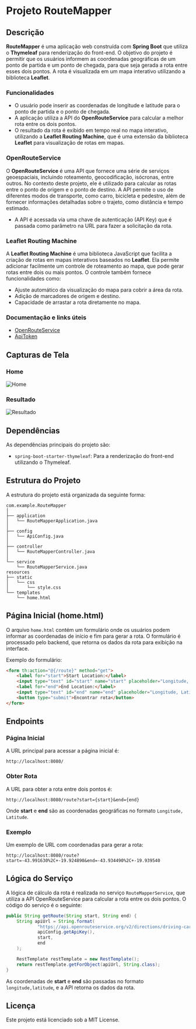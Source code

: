 # Projeto RouteMapper

## Descrição

**RouteMapper** é uma aplicação web construída com **Spring Boot** que utiliza o **Thymeleaf** para renderização do front-end. O objetivo do projeto é permitir que os usuários informem as coordenadas geográficas de um ponto de partida e um ponto de chegada, para que seja gerada a rota entre esses dois pontos. A rota é visualizada em um mapa interativo utilizando a biblioteca **Leaflet**.

### Funcionalidades
- O usuário pode inserir as coordenadas de longitude e latitude para o ponto de partida e o ponto de chegada.
- A aplicação utiliza a API do **OpenRouteService** para calcular a melhor rota entre os dois pontos.
- O resultado da rota é exibido em tempo real no mapa interativo, utilizando a **Leaflet Routing Machine**, que é uma extensão da biblioteca **Leaflet** para visualização de rotas em mapas.
  
### OpenRouteService
O **OpenRouteService** é uma API que fornece uma série de serviços geoespaciais, incluindo roteamento, geocodificação, isócronas, entre outros. No contexto deste projeto, ele é utilizado para calcular as rotas entre o ponto de origem e o ponto de destino. A API permite o uso de diferentes modos de transporte, como carro, bicicleta e pedestre, além de fornecer informações detalhadas sobre o trajeto, como distância e tempo estimado.

- A API é acessada via uma chave de autenticação (API Key) que é passada como parâmetro na URL para fazer a solicitação da rota.
  
### Leaflet Routing Machine
A **Leaflet Routing Machine** é uma biblioteca JavaScript que facilita a criação de rotas em mapas interativos baseados no **Leaflet**. Ela permite adicionar facilmente um controle de roteamento ao mapa, que pode gerar rotas entre dois ou mais pontos. O controle também fornece funcionalidades como:
- Ajuste automático da visualização do mapa para cobrir a área da rota.
- Adição de marcadores de origem e destino.
- Capacidade de arrastar a rota diretamente no mapa.

### Documentação e links úteis
- [OpenRouteService](https://openrouteservice.org/)
- [ApiToken](https://openrouteservice.org/dev/#/home)

## Capturas de Tela

### Home

![Home](https://joaopauloaramuni.github.io/java-imgs/RouteMapper/imgs/home.png)

### Resultado

![Resultado](https://joaopauloaramuni.github.io/java-imgs/RouteMapper/imgs/result.png)

## Dependências
As dependências principais do projeto são:

- `spring-boot-starter-thymeleaf`: Para a renderização do front-end utilizando o Thymeleaf.

## Estrutura do Projeto

A estrutura do projeto está organizada da seguinte forma:

```
com.example.RouteMapper
│
├── application
│   └── RouteMapperApplication.java
│
├── config
│   └── ApiConfig.java
│
├── controller
│   └── RouteMapperController.java
│
└── service
    └── RouteMapperService.java
resources
├── static
│   └── css
│       └── style.css
└── templates
    └── home.html
```

## Página Inicial (home.html)

O arquivo `home.html` contém um formulário onde os usuários podem informar as coordenadas de início e fim para gerar a rota. O formulário é processado pelo backend, que retorna os dados da rota para exibição na interface.

Exemplo do formulário:

```html
<form th:action="@{/route}" method="get">
    <label for="start">Start Location:</label>
    <input type="text" id="start" name="start" placeholder="Longitude, Latitude" required th:value="${start}">
    <label for="end">End Location:</label>
    <input type="text" id="end" name="end" placeholder="Longitude, Latitude" required th:value="${end}">
    <button type="submit">Encontrar rota</button>
</form>
```

## Endpoints

### Página Inicial

A URL principal para acessar a página inicial é:

```
http://localhost:8080/
```

### Obter Rota

A URL para obter a rota entre dois pontos é:

```
http://localhost:8080/route?start={start}&end={end}
```

Onde **start** e **end** são as coordenadas geográficas no formato `Longitude, Latitude`.

### Exemplo

Um exemplo de URL com coordenadas para gerar a rota:

```
http://localhost:8080/route?start=-43.991630%2C+-19.924890&end=-43.934490%2C+-19.939540
```

## Lógica do Serviço

A lógica de cálculo da rota é realizada no serviço `RouteMapperService`, que utiliza a API OpenRouteService para calcular a rota entre os dois pontos. O código do serviço é o seguinte:

```java
public String getRoute(String start, String end) {
    String apiUrl = String.format(
            "https://api.openrouteservice.org/v2/directions/driving-car?api_key=%s&start=%s&end=%s",
            apiConfig.getApiKey(),
            start,
            end
    );

    RestTemplate restTemplate = new RestTemplate();
    return restTemplate.getForObject(apiUrl, String.class);
}
```

As coordenadas de **start** e **end** são passadas no formato `longitude,latitude`, e a API retorna os dados da rota.

## Licença

Este projeto está licenciado sob a MIT License.
